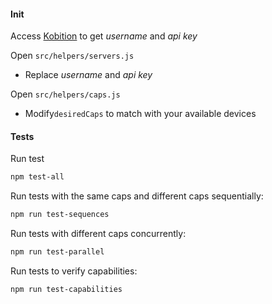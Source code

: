 #### Init
Access [Kobition](https://kobiton.com) to get *username* and *api key*

Open `src/helpers/servers.js`
* Replace *username* and *api key*

Open `src/helpers/caps.js`
* Modify`desiredCaps` to match with your available devices

#### Tests
Run test
```bash
npm test-all
```

Run tests with the same caps and different caps sequentially:

```bash
npm run test-sequences
```

Run tests with different caps concurrently:

```bash
npm run test-parallel
```

Run tests to verify capabilities:

```bash
npm run test-capabilities
```
